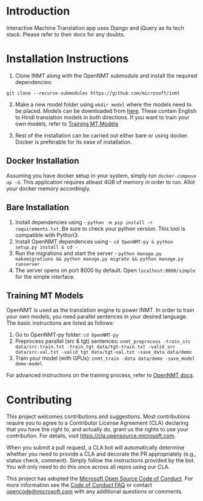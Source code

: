 # Introduction
Interactive Machine Translation app uses Django and jQuery as its tech stack. Please refer to their docs for any doubts.

# Installation Instructions

1. Clone INMT along with the OpenNMT submodule and install the required dependencies:
```
git clone --recurse-submodules https://github.com/microsoft/inmt
```
2. Make a new model folder using `mkdir model` where the models need to be placed. Models can be downloaded from [here](https://microsoft-my.sharepoint.com/:f:/p/t-sesan/Evsn3riZxktJuterr5A09lABTVjhaL_NoH430IMgkzws9Q?e=VXzX5T). These contain English to Hindi translation models in both directions. If you want to train your own models, refer to [Training MT Models](#training-mt-models)

3. Rest of the installation can be carried out either bare or using docker. Docker is preferable for its ease of installation.

## Docker Installation
Assuming you have docker setup in your system, simply run `docker-compose up -d`. This application requires atleast 4GB of memory in order to run. Allot your docker memory accordingly.

## Bare Installation
1. Install dependencies using - `python -m pip install -r requirements.txt`. Be sure to check your python version. This tool is compatible with Python3.
2. Install OpenNMT dependences using - `cd OpenNMT-py & python setup.py install & cd -`
3. Run the migrations and start the server - `python manage.py makemigrations && python manage.py migrate && python manage.py runserver`
4. The server opens on port 8000 by default. Open `localhost:8000/simple` for the simple interface.

## Training MT Models
OpenNMT is used as the translation engine to power INMT. In order to train your own models, you need parallel sentences in your desired language. The basic instructions are listed as follows:
1. Go to OpenNMT-py folder: `cd OpenNMT-py`
2. Preprocess parallel (src & tgt) sentences: 
```onmt_preprocess -train_src data/src-train.txt -train_tgt data/tgt-train.txt -valid_src data/src-val.txt -valid_tgt data/tgt-val.txt -save_data data/demo```
3. Train your model (with GPUs): 
```onmt_train -data data/demo -save_model demo-model```

For advanced instructions on the training process, refer to [OpenNMT docs](https://opennmt.net/OpenNMT-py/quickstart.html).

# Contributing

This project welcomes contributions and suggestions.  Most contributions require you to agree to a
Contributor License Agreement (CLA) declaring that you have the right to, and actually do, grant us
the rights to use your contribution. For details, visit https://cla.opensource.microsoft.com.

When you submit a pull request, a CLA bot will automatically determine whether you need to provide
a CLA and decorate the PR appropriately (e.g., status check, comment). Simply follow the instructions
provided by the bot. You will only need to do this once across all repos using our CLA.

This project has adopted the [Microsoft Open Source Code of Conduct](https://opensource.microsoft.com/codeofconduct/).
For more information see the [Code of Conduct FAQ](https://opensource.microsoft.com/codeofconduct/faq/) or
contact [opencode@microsoft.com](mailto:opencode@microsoft.com) with any additional questions or comments.
